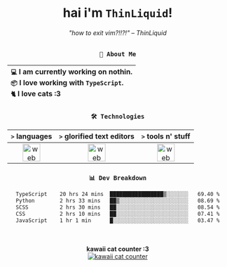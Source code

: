 <div align="center">
  
  # hai i'm `ThinLiquid`!
  ###### "how to exit vim?!!?!" – ThinLiquid
  
  ### `👤 About Me`

  | `💻`  I am currently working on **nothin**.<br/>`📦`  I love working with `TypeScript`.</br>`🐈`  I love cats :3 |
  |:---|

  
  ### `🛠️ Technologies`
  
  | `>` **languages**  | `>` **glorified text editors** | `>` **tools n' stuff** |
  |:------------------:|:------------------------------:|:----------------------:|
  | <img src="https://skillicons.dev/icons?i=ts,js,react" alt="web dev" height="40"/> | <img src="https://skillicons.dev/icons?i=vscode,neovim" alt="web dev" height="40"/> | <img src="https://skillicons.dev/icons?i=bash,git" alt="web dev" height="40"/> |
  
  ### `📊 Dev Breakdown`
  
  <!--START_SECTION:waka-->

```txt
TypeScript    20 hrs 24 mins  █████████████████▒░░░░░░░   69.40 %
Python        2 hrs 33 mins   ██▒░░░░░░░░░░░░░░░░░░░░░░   08.69 %
SCSS          2 hrs 30 mins   ██░░░░░░░░░░░░░░░░░░░░░░░   08.54 %
CSS           2 hrs 10 mins   ██░░░░░░░░░░░░░░░░░░░░░░░   07.41 %
JavaScript    1 hr 1 min      █░░░░░░░░░░░░░░░░░░░░░░░░   03.47 %
```

<!--END_SECTION:waka-->
  
  <br/><br/>
  <b>kawaii cat counter :3</b><br/>
  [![kawaii cat counter](https://count.getloli.com/get/@ThinLiquid?theme=moebooru)](https://moe-counter.glitch.me)
</div>

